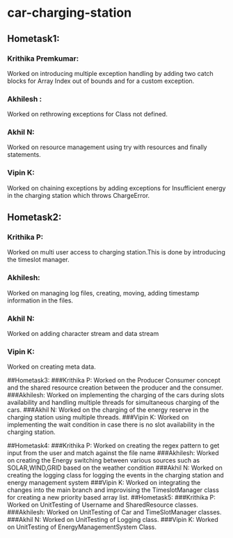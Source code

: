 # car-charging-station
## Hometask1:
### Krithika Premkumar: 
Worked on introducing multiple exception handling by adding two catch blocks for Array Index out of bounds and for a custom exception.
### Akhilesh : 
Worked on rethrowing exceptions for Class not defined.
### Akhil N: 
Worked on resource management using try with resources and finally statements.
### Vipin K:
Worked on chaining exceptions by adding exceptions for Insufficient energy in the charging station which throws ChargeError.

## Hometask2:
### Krithika P: 
Worked on multi user access to charging station.This is done by introducing the timeslot manager.
### Akhilesh: 
Worked on managing log files, creating, moving, adding timestamp information in the files.
### Akhil N: 
Worked on adding character stream and data stream
### Vipin K: 
Worked on creating meta data.

##Hometask3:
###Krithika P:
Worked on the Producer Consumer concept and the shared resource creation between the producer and the consumer.
###Akhilesh:
Worked on implementing the charging of the cars during slots availability and handling multiple threads for simultaneous charging of the cars.
###Akhil N:
Worked on the charging of the energy reserve in the charging station using multiple threads.
###Vipin K:
Worked on implementing the wait condition in case there is no slot availability in the charging station.

##Hometask4:
###Krithika P:
Worked on creating the regex pattern to get input from the user and match against the file name
###Akhilesh:
Worked on creating the Energy switching between various sources such as SOLAR,WIND,GRID based on the weather condition
###Akhil N:
Worked on creating the logging class for logging the events in the charging station and energy management system
###Vipin K:
Worked on integrating the changes into the main branch and improvising the TimeslotManager class for creating a new priority based array list.
##Hometask5:
###Krithika P:
Worked on UnitTesting of Username and SharedResource classes.
###Akhilesh:
Worked on UnitTesting of Car and TimeSlotManager classes.
###Akhil N:
Worked on UnitTesting of  Logging class.
###Vipin K:
Worked on UnitTesting of EnergyManagementSystem Class.
